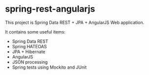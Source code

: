 spring-rest-angularjs
=====================

This project is Spring Data REST + JPA + AngularJS Web application.

It contains some useful items:

- Spring Data REST
- Spring HATEOAS
- JPA + Hibernate
- AngularJS
- JSON processing
- Spring tests using Mockito and JUnit